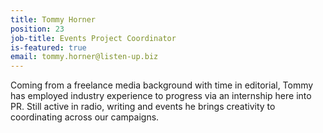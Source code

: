 ```yaml
---
title: Tommy Horner
position: 23
job-title: Events Project Coordinator
is-featured: true
email: tommy.horner@listen-up.biz
---
```


Coming from a freelance media background with time in editorial, Tommy has employed industry experience to progress via an internship here into PR. Still active in radio, writing and events he brings creativity to coordinating across our campaigns.